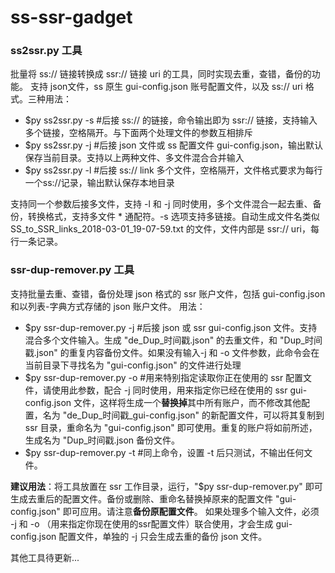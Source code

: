 ss-ssr-gadget
=======================
### ss2ssr.py 工具

批量将 ss:// 链接转换成 ssr:// 链接 uri 的工具，同时实现去重，查错，备份的功能。
支持 json文件，ss 原生 gui-config.json 账号配置文件，以及 ss:// uri 格式。三种用法：

*  $py ss2ssr.py -s #后接 ss:// 的链接，命令输出即为 ssr:// 链接，支持输入多个链接，空格隔开。与下面两个处理文件的参数互相排斥
*  $py ss2ssr.py -j #后接 json 文件或 ss 配置文件 gui-config.json，输出默认保存当前目录。支持以上两种文件、多文件混合合并输入
*  $py ss2ssr.py -l #后接 ss:// link 多个文件，空格隔开，文件格式要求为每行一个ss://记录，输出默认保存本地目录

支持同一个参数后接多文件，支持 -l 和 -j 同时使用，多个文件混合一起去重、备份，转换格式，支持多文件 * 通配符。-s 选项支持多链接。自动生成文件名类似 SS_to_SSR_links_2018-03-01_19-07-59.txt 的文件，文件内部是 ssr:// uri，每行一条记录。

### ssr-dup-remover.py 工具

支持批量去重、查错，备份处理 json 格式的 ssr 账户文件，包括 gui-config.json 和以列表-字典方式存储的 json 账户文件。
用法：

* $py ssr-dup-remover.py -j #后接 json 或 ssr gui-config.json 文件。支持混合多个文件输入。生成 "de_Dup_时间戳.json" 的去重文件，和 "Dup_时间戳.json" 的重复内容备份文件。如果没有输入-j 和 -o 文件参数，此命令会在当前目录下寻找名为 "gui-config.json" 的文件进行处理
* $py ssr-dup-remover.py -o #用来特别指定读取你正在使用的 ssr 配置文件，请使用此参数，配合 -j 同时使用，用来指定你已经在使用的 ssr gui-config.json 文件，这样将生成一个**替换掉**其中所有账户，而不修改其他配置，名为 "de_Dup_时间戳_gui-config.json" 的新配置文件，可以将其复制到 ssr 目录，重命名为 "gui-config.json" 即可使用。重复的账户将如前所述，生成名为 "Dup_时间戳.json 备份文件。
* $py ssr-dup-remover.py -t #同上命令，设置 -t 后只测试，不输出任何文件。

**建议用法**：将工具放置在 ssr 工作目录，运行，"$py ssr-dup-remover.py" 即可生成去重后的配置文件。备份或删除、重命名替换掉原来的配置文件 "gui-config.json" 即可应用。请注意**备份原配置文件**。
如果处理多个输入文件，必须 -j 和 -o （用来指定你现在使用的ssr配置文件）联合使用，才会生成 gui-config.json 配置文件，单独的 -j 只会生成去重的备份 json 文件。

其他工具待更新...
